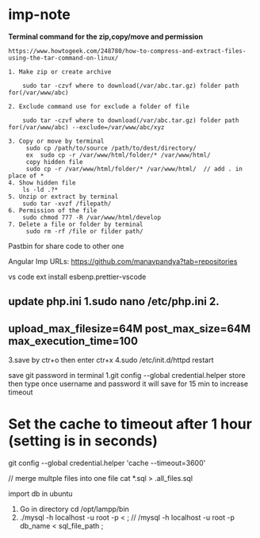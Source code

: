 # imp-note

**Terminal command for the zip,copy/move and permission**

    https://www.howtogeek.com/248780/how-to-compress-and-extract-files-using-the-tar-command-on-linux/
    
    1. Make zip or create archive
    
        sudo tar -czvf where to download(/var/abc.tar.gz) folder path for(/var/www/abc)
        
    2. Exclude command use for exclude a folder of file
    
        sudo tar -czvf where to download(/var/abc.tar.gz) folder path for(/var/www/abc) --exclude=/var/www/abc/xyz
     
    3. Copy or move by terminal  
         sudo cp /path/to/source /path/to/dest/directory/
         ex  sudo cp -r /var/www/html/folder/* /var/www/html/
         copy hidden file
         sudo cp -r /var/www/html/folder/* /var/www/html/  // add . in place of *
    4. Show hidden file 
        ls -ld .?* 
    5. Unzip or extract by terminal
        sudo tar -xvzf /filepath/
    6. Permission of the file
        sudo chmod 777 -R /var/www/html/develop
    7. Delete a file or folder by terminal 
         sudo rm -rf /file or filder path/


Pastbin for share code to other one


Angular Imp URLs:
https://github.com/manavpandya?tab=repositories



vs code ext install esbenp.prettier-vscode




update php.ini
1.sudo nano  /etc/php.ini
2.
--------------
upload_max_filesize=64M
post_max_size=64M
max_execution_time=100
--------------
3.save by ctr+o then enter ctr+x
4.sudo /etc/init.d/httpd restart

save git password in terminal
1.git config --global credential.helper store 
then type once username and password it will save for 15 min
to increase timeout 
# Set the cache to timeout after 1 hour (setting is in seconds)
git config --global credential.helper 'cache --timeout=3600'


// merge multple files into one file
cat *.sql  > .all_files.sql

import db in ubuntu
1. Go in directory
   cd /opt/lampp/bin
2. ./mysql -h localhost -u root -p  <  ; // /mysql -h localhost -u root -p db_name < sql_file_path ;
